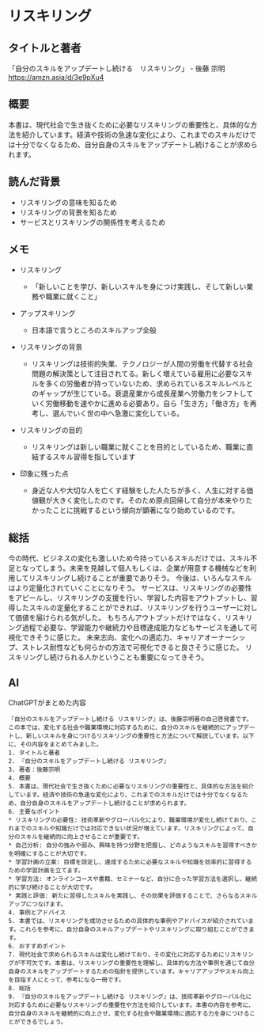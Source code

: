 # リスキリング

## タイトルと著者
「自分のスキルをアップデートし続ける　リスキリング」 - 後藤 宗明
https://amzn.asia/d/3e9pXu4

## 概要
本書は、現代社会で生き抜くために必要なリスキリングの重要性と、具体的な方法を紹介しています。経済や技術の急速な変化により、これまでのスキルだけでは十分でなくなるため、自分自身のスキルをアップデートし続けることが求められます。

## 読んだ背景
- リスキリングの意味を知るため
- リスキリングの背景を知るため
- サービスとリスキリングの関係性を考えるため

## メモ
- リスキリング
  - 「新しいことを学び、新しいスキルを身につけ実践し、そして新しい業務や職業に就くこと」

- アップスキリング
  - 日本語で言うところのスキルアップ全般

- リスキリングの背景
  - リスキリングは技術的失業、テクノロジーが人間の労働を代替する社会問題の解決策として注目されてる。新しく増えている雇用に必要なスキルを多くの労働者が持っていないため、求められているスキルレベルとのギャップが生じている。衰退産業から成長産業へ労働力をシフトしていく労働移動を速やかに進める必要あり。自ら「生き方」「働き方」を再考し、選んでいく世の中へ急激に変化している。


- リスキリングの目的
  - リスキリングは新しい職業に就くことを目的としているため、職業に直結するスキル習得を指しています

- 印象に残った点
  - 身近な人や大切な人を亡くす経験をした人たちが多く、人生に対する価値観が大きく変化したのです。そのため原点回帰して自分が本来やりたかったことに挑戦するという傾向が顕著になり始めているのです。

## 総括
今の時代、ビジネスの変化も激しいため今持っているスキルだけでは、スキル不足となってしまう。未来を見越して個人もしくは、企業が用意する機械などを利用してリスキリングし続けることが重要でありそう。
今後は、いろんなスキルはより定量化されていくことになりそう。
サービスは、リスキリングの必要性をアピールし、リスキリングの支援を行い、学習した内容をアウトプットし、習得したスキルの定量化することができれば、リスキリングを行うユーザーに対して価値を届けられる気がした。
もちろんアウトプットだけではなく、リスキリング過程で必要な、学習能力や継続力や目標達成能力などもサービスを通して可視化できそうに感じた。
未来志向、変化への適応力、キャリアオーナーシップ、ストレス耐性なども何らかの方法で可視化できると良さそうに感じた。
リスキリングし続けられる人かということも重要になってきそう。


## AI
ChatGPTがまとめた内容

```
『自分のスキルをアップデートし続ける リスキリング』は、後藤宗明著の自己啓発書です。この本では、変化する社会や職業環境に対応するために、自分のスキルを継続的にアップデートし、新しいスキルを身につけるリスキリングの重要性と方法について解説しています。以下に、その内容をまとめてみました。
1. タイトルと著者
2. 『自分のスキルをアップデートし続ける リスキリング』
3. 著者：後藤宗明
4. 概要
5. 本書は、現代社会で生き抜くために必要なリスキリングの重要性と、具体的な方法を紹介しています。経済や技術の急速な変化により、これまでのスキルだけでは十分でなくなるため、自分自身のスキルをアップデートし続けることが求められます。
6. 主要なポイント
* リスキリングの必要性: 技術革新やグローバル化により、職業環境が変化し続けており、これまでのスキルや知識だけでは対応できない状況が増えています。リスキリングによって、自分のスキルを継続的に向上させることが重要です。
* 自己分析: 自分の強みや弱み、興味を持つ分野を把握し、どのようなスキルを習得すべきかを明確にすることが大切です。
* 学習計画の立案: 目標を設定し、達成するために必要なスキルや知識を効率的に習得するための学習計画を立てます。
* 学習方法: オンラインコースや書籍、セミナーなど、自分に合った学習方法を選択し、継続的に学び続けることが大切です。
* 実践と評価: 新たに習得したスキルを実践し、その効果を評価することで、さらなるスキルアップにつなげます。
4. 事例とアドバイス
5. 本書では、リスキリングを成功させるための具体的な事例やアドバイスが紹介されています。これらを参考に、自分自身のスキルアップデートやリスキリングに取り組むことができます。
6. おすすめポイント
7. 現代社会で求められるスキルは変化し続けており、その変化に対応するためにリスキリングが不可欠です。本書は、リスキリングの重要性を理解し、具体的な方法や事例を通じて自分自身のスキルをアップデートするための指針を提供しています。キャリアアップやスキル向上を目指す人にとって、参考になる一冊です。
8. 総括
9. 『自分のスキルをアップデートし続ける リスキリング』は、技術革新やグローバル化に対応するために必要なリスキリングの重要性や方法を紹介しています。本書の内容を参考に、自分自身のスキルを継続的に向上させ、変化する社会や職業環境に適応する力を身につけることができるでしょう。
```
